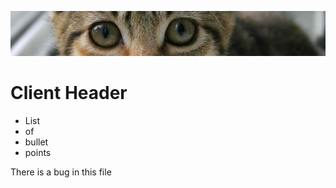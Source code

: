  ![banner](img/kitten.jpg)

 # Client Header 

* List
* of
* bullet
* points

<p> There <span >is a bug</span> in this file</p>

